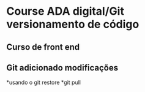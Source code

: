 # Course ADA digital/Git versionamento de código
## Curso de front end 

## Git adicionado modificações
*usando o git restore
*git pull
